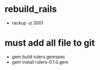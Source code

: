 # rebuild_rails

- rackup -p 3001

# must add all file to git
- gem build rulers.gemspec
- gem install rulers-0.1.0.gem